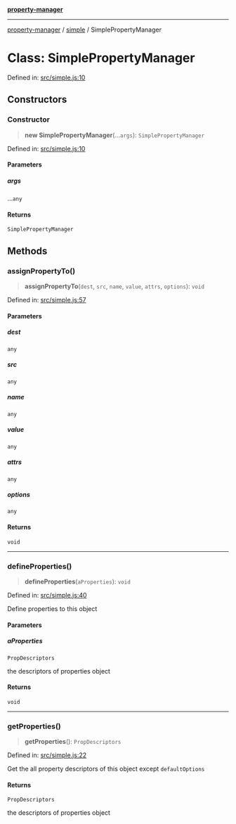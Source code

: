 [**property-manager**](../../README.md)

***

[property-manager](../../modules.md) / [simple](../README-1.md) / SimplePropertyManager

# Class: SimplePropertyManager

Defined in: [src/simple.js:10](https://github.com/snowyu/property-manager.js/blob/2b37d0c5958df603b1f7a346809647025321a3c0/src/simple.js#L10)

## Constructors

### Constructor

> **new SimplePropertyManager**(...`args`): `SimplePropertyManager`

Defined in: [src/simple.js:10](https://github.com/snowyu/property-manager.js/blob/2b37d0c5958df603b1f7a346809647025321a3c0/src/simple.js#L10)

#### Parameters

##### args

...`any`

#### Returns

`SimplePropertyManager`

## Methods

### assignPropertyTo()

> **assignPropertyTo**(`dest`, `src`, `name`, `value`, `attrs`, `options`): `void`

Defined in: [src/simple.js:57](https://github.com/snowyu/property-manager.js/blob/2b37d0c5958df603b1f7a346809647025321a3c0/src/simple.js#L57)

#### Parameters

##### dest

`any`

##### src

`any`

##### name

`any`

##### value

`any`

##### attrs

`any`

##### options

`any`

#### Returns

`void`

***

### defineProperties()

> **defineProperties**(`aProperties`): `void`

Defined in: [src/simple.js:40](https://github.com/snowyu/property-manager.js/blob/2b37d0c5958df603b1f7a346809647025321a3c0/src/simple.js#L40)

Define properties to this object

#### Parameters

##### aProperties

`PropDescriptors`

the descriptors of properties object

#### Returns

`void`

***

### getProperties()

> **getProperties**(): `PropDescriptors`

Defined in: [src/simple.js:22](https://github.com/snowyu/property-manager.js/blob/2b37d0c5958df603b1f7a346809647025321a3c0/src/simple.js#L22)

Get the all property descriptors of this object except `defaultOptions`

#### Returns

`PropDescriptors`

the descriptors of properties object
